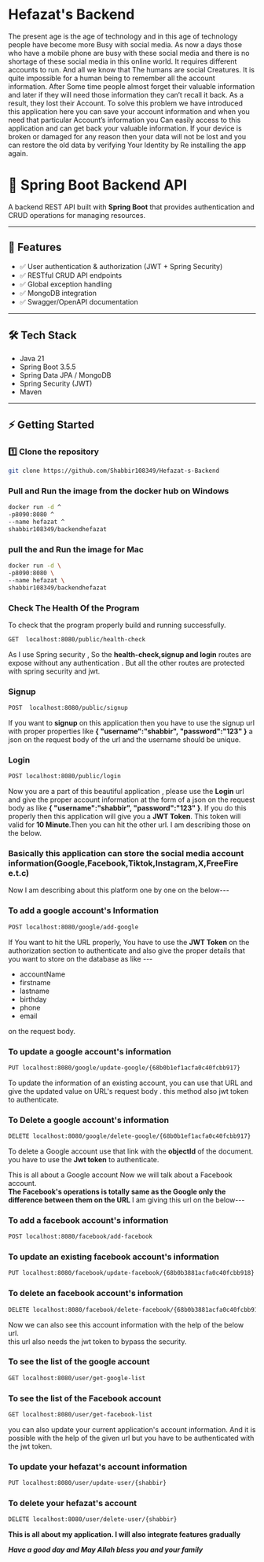 
# Hefazat's Backend

The present age is the age of technology and in this age of technology people have become more Busy with social media. As now a days those who have a mobile phone are busy with these social media and there is no shortage of these social media in this online world. It requires different accounts to run. And all we know that The humans are social Creatures. It is quite impossible for a human being to remember all the account information. After Some time people almost forget their valuable information and later if they will need those information they can’t recall it back. As a result, they lost their Account. To solve this problem we have introduced this application here you can save your account information and when you need that particular Account’s information you Can easily access to this application and can get back your valuable information. If your device is broken or damaged for any reason then your data will not be lost and you can restore the old data by verifying Your Identity by Re installing the app again.





# 🚀 Spring Boot Backend API

A backend REST API built with **Spring Boot** that provides authentication and CRUD operations for managing resources.  

---

## 📌 Features
- ✅ User authentication & authorization (JWT + Spring Security)  
- ✅ RESTful CRUD API endpoints  
- ✅ Global exception handling  
- ✅ MongoDB integration
- ✅ Swagger/OpenAPI documentation  

---

## 🛠️ Tech Stack
- Java 21 
- Spring Boot 3.5.5 
- Spring Data JPA / MongoDB  
- Spring Security (JWT)  
- Maven  

---

## ⚡ Getting Started

### 1️⃣ Clone the repository
```bash
git clone https://github.com/Shabbir108349/Hefazat-s-Backend
```
### Pull and Run the image from the docker hub on Windows

```bash
docker run -d ^
-p8090:8080 ^
--name hefazat ^
shabbir108349/backendhefazat
```

### pull the and Run the image for Mac
```bash
docker run -d \
-p8090:8080 \
--name hefazat \
shabbir108349/backendhefazat
```

### Check The Health Of the Program

To check that the program  properly build and running successfully.

```bash
GET  localhost:8080/public/health-check
```
As I use Spring security , So the **health-check,signup and login** routes are expose without any authentication . But all the other routes are protected with spring security and jwt.
### Signup 
```bash
POST  localhost:8080/public/signup
```
If you want to **signup** on this application then you have to use the signup url with proper properties like **{
    "username":"shabbir",
    "password":"123"
}** a json on the request body of the url and the username should be unique.

### Login

```bash
POST localhost:8080/public/login
``` 
Now you are a part of this beautiful application , please use the **Login** url and give the proper account information at the form of a json on the request body as like **{
    "username":"shabbir",
    "password":"123"
}**. If you do this properly then  this application will give you a **JWT Token**. This token will valid for **10 Minute**.Then you can hit the other url. I am describing those  on the below.


### Basically this application can store the social media account information(Google,Facebook,Tiktok,Instagram,X,FreeFire e.t.c)

Now I am describing about this platform one by one on the below---

### To add a google account's Information

```bash
POST localhost:8080/google/add-google
```
If You want to hit the URL properly, You have to use the **JWT Token** on the authorization section  to authenticate and also give the proper details that you want to store on the database as like ---

- accountName
- firstname
- lastname
- birthday
- phone
- email

on the request body.

### To update a google account's information

```bash
PUT localhost:8080/google/update-google/{68b0b1ef1acfa0c40fcbb917}
```
To update the information of an existing account, you can use that URL and give the updated value on URL's request body . this method also jwt token to authenticate.

### To Delete a google account's information

```bash
DELETE localhost:8080/google/delete-google/{68b0b1ef1acfa0c40fcbb917}
```
To delete a Google account use that link with the **objectId** of the document. you have to use the **Jwt token** to authenticate.

This is all about  a Google account Now we will talk about a Facebook account. <br>
**The Facebook's operations is totally same as the Google only the difference between them on the URL** I am giving this url on the below---

### To add a facebook account's information

```bash
POST localhost:8080/facebook/add-facebook
```

### To update an existing facebook account's information

```bash
PUT localhost:8080/facebook/update-facebook/{68b0b3881acfa0c40fcbb918}
```

### To delete an facebook account's information

```bash
DELETE localhost:8080/facebook/delete-facebook/{68b0b3881acfa0c40fcbb918}
```


Now we can also see this account information with the help of the below url.<br>
this url also needs the jwt token to bypass the security.

### To see the list of the google account
```bash
GET localhost:8080/user/get-google-list
```
### To see the list of the Facebook account

```bash
GET localhost:8080/user/get-facebook-list
```
you can also update your current application's account information. And it is possible with the help of the given url but you have to be authenticated with the jwt token.

### To update your hefazat's account information
```bash
PUT localhost:8080/user/update-user/{shabbir}
```

### To delete your hefazat's account
```bash
DELETE localhost:8080/user/delete-user/{shabbir}
```

**This is all about my application. I will also integrate features gradually**

***Have a good day and May Allah bless you and your family***





